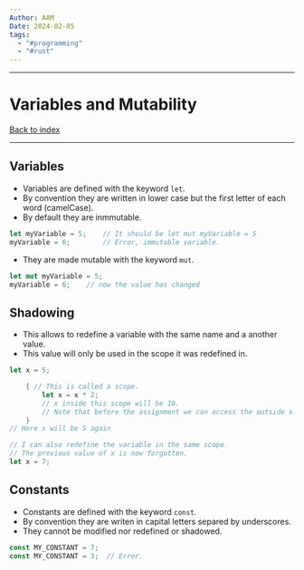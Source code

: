 ```yaml
---
Author: AAM
Date: 2024-02-05
tags:
  - "#programming"
  - "#rust"
---
```

---
# Variables and Mutability

[Back to index](../RUST.md)

---

## Variables
- Variables are defined with the keyword `let`.
- By convention they are written in lower case but the first letter of each word (camelCase).
- By default they are inmmutable.
```Rust
let myVariable = 5;    // It should be let mut myVariable = 5
myVariable = 6;        // Error, immutable variable.
```
- They are made mutable with the keyword `mut`.
```Rust
let mut myVariable = 5;
myVariable = 6;    // now the value has changed
```

## Shadowing
- This allows to redefine a variable with the same name and a another value.
- This value will only be used in the scope it was redefined in.
  
```Rust
let x = 5;

    { // This is called a scope.
        let x = x * 2;
        // x inside this scope will be 10.
        // Note that before the assignment we can access the outside x.
    }
// Here x will be 5 again

// I can also redefine the variable in the same scope.
// The previous value of x is now forgotten.
let x = 7;
```

## Constants
- Constants are defined with the keyword `const`.
- By convention they are writen in capital letters separed by underscores.
- They cannot be modified nor redefined or shadowed.
```Rust
const MY_CONSTANT = 7;
const MY_CONSTANT = 3;  // Error.
```